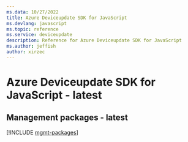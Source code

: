 ```yaml
---
ms.data: 10/27/2022
title: Azure Deviceupdate SDK for JavaScript
ms.devlang: javascript
ms.topic: reference
ms.service: deviceupdate
description: Reference for Azure Deviceupdate SDK for JavaScript
ms.author: jeffish
author: xirzec
---
```

# Azure Deviceupdate SDK for JavaScript - latest

## Management packages - latest
[!INCLUDE [mgmt-packages](deviceupdate-mgmt-index.md)]